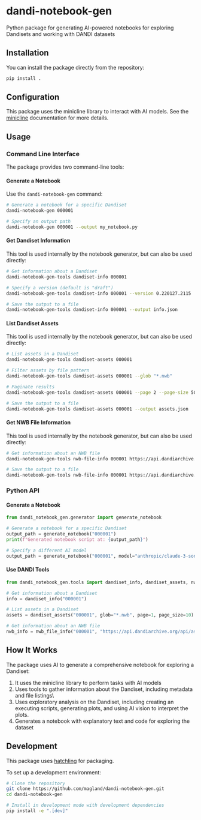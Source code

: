 # dandi-notebook-gen

Python package for generating AI-powered notebooks for exploring Dandisets and working with DANDI datasets

## Installation

You can install the package directly from the repository:

```bash
pip install .
```

## Configuration

This package uses the minicline library to interact with AI models. See the [minicline](https://github.com/magland/minicline) documentation for more details.

## Usage

### Command Line Interface

The package provides two command-line tools:

#### Generate a Notebook

Use the `dandi-notebook-gen` command:

```bash
# Generate a notebook for a specific Dandiset
dandi-notebook-gen 000001

# Specify an output path
dandi-notebook-gen 000001 --output my_notebook.py
```

#### Get Dandiset Information

This tool is used internally by the notebook generator, but can also be used directly:

```bash
# Get information about a Dandiset
dandi-notebook-gen-tools dandiset-info 000001

# Specify a version (default is "draft")
dandi-notebook-gen-tools dandiset-info 000001 --version 0.220127.2115

# Save the output to a file
dandi-notebook-gen-tools dandiset-info 000001 --output info.json
```

#### List Dandiset Assets

This tool is used internally by the notebook generator, but can also be used directly:

```bash
# List assets in a Dandiset
dandi-notebook-gen-tools dandiset-assets 000001

# Filter assets by file pattern
dandi-notebook-gen-tools dandiset-assets 000001 --glob "*.nwb"

# Paginate results
dandi-notebook-gen-tools dandiset-assets 000001 --page 2 --page-size 50

# Save the output to a file
dandi-notebook-gen-tools dandiset-assets 000001 --output assets.json
```

#### Get NWB File Information

This tool is used internally by the notebook generator, but can also be used directly:

```bash
# Get information about an NWB file
dandi-notebook-gen-tools nwb-file-info 000001 https://api.dandiarchive.org/api/assets/ASSET_ID/download/

# Save the output to a file
dandi-notebook-gen-tools nwb-file-info 000001 https://api.dandiarchive.org/api/assets/ASSET_ID/download/ --output nwb_info.json
```

### Python API

#### Generate a Notebook

```python
from dandi_notebook_gen.generator import generate_notebook

# Generate a notebook for a specific Dandiset
output_path = generate_notebook("000001")
print(f"Generated notebook script at: {output_path}")

# Specify a different AI model
output_path = generate_notebook("000001", model="anthropic/claude-3-sonnet:beta")
```

#### Use DANDI Tools

```python
from dandi_notebook_gen.tools import dandiset_info, dandiset_assets, nwb_file_info

# Get information about a Dandiset
info = dandiset_info("000001")

# List assets in a Dandiset
assets = dandiset_assets("000001", glob="*.nwb", page=1, page_size=10)

# Get information about an NWB file
nwb_info = nwb_file_info("000001", "https://api.dandiarchive.org/api/assets/ASSET_ID/download/")
```

## How It Works

The package uses AI to generate a comprehensive notebook for exploring a Dandiset:

1. It uses the minicline library to perform tasks with AI models
2. Uses tools to gather information about the Dandiset, including metadata and file listings\
3. Uses exploratory analysis on the Dandiset, including creating an executing scripts, generating plots, and using AI vision to interpret the plots.
4. Generates a notebook with explanatory text and code for exploring the dataset

## Development

This package uses [hatchling](https://hatch.pypa.io/) for packaging.

To set up a development environment:

```bash
# Clone the repository
git clone https://github.com/magland/dandi-notebook-gen.git
cd dandi-notebook-gen

# Install in development mode with development dependencies
pip install -e ".[dev]"
```
